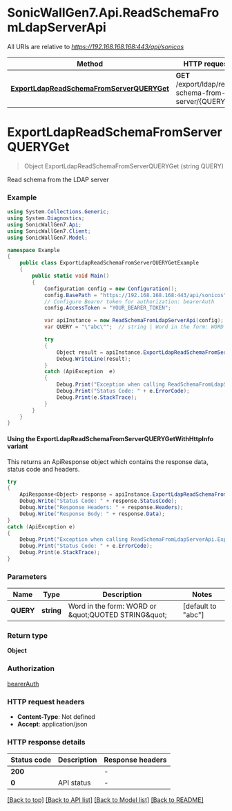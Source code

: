 # SonicWallGen7.Api.ReadSchemaFromLdapServerApi

All URIs are relative to *https://192.168.168.168:443/api/sonicos*

| Method | HTTP request | Description |
|--------|--------------|-------------|
| [**ExportLdapReadSchemaFromServerQUERYGet**](ReadSchemaFromLdapServerApi.md#exportldapreadschemafromserverqueryget) | **GET** /export/ldap/read-schema-from-server/{QUERY} |  |

<a id="exportldapreadschemafromserverqueryget"></a>
# **ExportLdapReadSchemaFromServerQUERYGet**
> Object ExportLdapReadSchemaFromServerQUERYGet (string QUERY)



Read schema from the LDAP server

### Example
```csharp
using System.Collections.Generic;
using System.Diagnostics;
using SonicWallGen7.Api;
using SonicWallGen7.Client;
using SonicWallGen7.Model;

namespace Example
{
    public class ExportLdapReadSchemaFromServerQUERYGetExample
    {
        public static void Main()
        {
            Configuration config = new Configuration();
            config.BasePath = "https://192.168.168.168:443/api/sonicos";
            // Configure Bearer token for authorization: bearerAuth
            config.AccessToken = "YOUR_BEARER_TOKEN";

            var apiInstance = new ReadSchemaFromLdapServerApi(config);
            var QUERY = "\"abc\"";  // string | Word in the form: WORD or \"QUOTED STRING\" (default to "abc")

            try
            {
                Object result = apiInstance.ExportLdapReadSchemaFromServerQUERYGet(QUERY);
                Debug.WriteLine(result);
            }
            catch (ApiException  e)
            {
                Debug.Print("Exception when calling ReadSchemaFromLdapServerApi.ExportLdapReadSchemaFromServerQUERYGet: " + e.Message);
                Debug.Print("Status Code: " + e.ErrorCode);
                Debug.Print(e.StackTrace);
            }
        }
    }
}
```

#### Using the ExportLdapReadSchemaFromServerQUERYGetWithHttpInfo variant
This returns an ApiResponse object which contains the response data, status code and headers.

```csharp
try
{
    ApiResponse<Object> response = apiInstance.ExportLdapReadSchemaFromServerQUERYGetWithHttpInfo(QUERY);
    Debug.Write("Status Code: " + response.StatusCode);
    Debug.Write("Response Headers: " + response.Headers);
    Debug.Write("Response Body: " + response.Data);
}
catch (ApiException e)
{
    Debug.Print("Exception when calling ReadSchemaFromLdapServerApi.ExportLdapReadSchemaFromServerQUERYGetWithHttpInfo: " + e.Message);
    Debug.Print("Status Code: " + e.ErrorCode);
    Debug.Print(e.StackTrace);
}
```

### Parameters

| Name | Type | Description | Notes |
|------|------|-------------|-------|
| **QUERY** | **string** | Word in the form: WORD or \&quot;QUOTED STRING\&quot; | [default to &quot;abc&quot;] |

### Return type

**Object**

### Authorization

[bearerAuth](../README.md#bearerAuth)

### HTTP request headers

 - **Content-Type**: Not defined
 - **Accept**: application/json


### HTTP response details
| Status code | Description | Response headers |
|-------------|-------------|------------------|
| **200** |  |  -  |
| **0** | API status |  -  |

[[Back to top]](#) [[Back to API list]](../README.md#documentation-for-api-endpoints) [[Back to Model list]](../README.md#documentation-for-models) [[Back to README]](../README.md)

